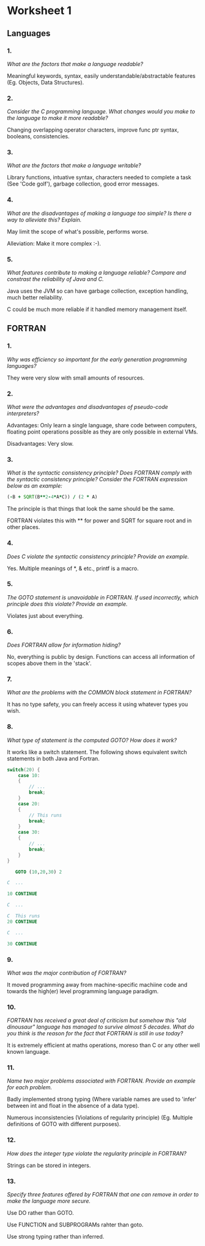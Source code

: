 # Worksheet 1

## Languages

### 1.

*What are the factors that make a language readable?*

Meaningful keywords, syntax, easily understandable/abstractable features (Eg.
Objects, Data Structures).

### 2.

*Consider the C programming language. What changes would you make to the
language to make it more readable?*

Changing overlapping operator characters, improve func ptr syntax, booleans,
consistencies.

### 3.

*What are the factors that make a language writable?*

Library functions, intuative syntax, characters needed to complete a task
(See 'Code golf'), garbage collection, good error messages.

### 4.

*What are the disadvantages of making a language too simple? Is there a way to
alleviate this? Explain.*

May limit the scope of what's possible, performs worse.

Alleviation: Make it more complex :-).

### 5.

*What features contribute to making a language reliable? Compare and constrast
the reliability of Java and C.*

Java uses the JVM so can have garbage collection, exception handling, much
better reliability.

C could be much more reliable if it handled memory management itself.

## FORTRAN

### 1.

*Why was efficiency so important for the early generation programming
languages?*

They were very slow with small amounts of resources.

### 2.

*What were the advantages and disadvantages of pseudo-code interpreters?*

Advantages: Only learn a single language, share code between computers,
floating point operations possible as they are only possible in external
VMs.

Disadvantages: Very slow.

### 3.

*What is the syntactic consistency principle? Does FORTRAN comply with the
syntactic consistency principle? Consider the FORTRAN expression below as an
example:*

```fortran
(-B + SQRT(B**2-4*A*C)) / (2 * A)
```

The principle is that things that look the same should be the same.

FORTRAN violates this with ** for power and SQRT for square root and in other
places.

### 4.

*Does C violate the syntactic consistency principle? Provide an example.*

Yes. Multiple meanings of *, & etc., printf is a macro.

### 5.

*The GOTO statement is unavoidable in FORTRAN. If used incorrectly, which
principle does this violate? Provide an example.*

Violates just about everything.

### 6.

*Does FORTRAN allow for information hiding?*

No, everything is public by design. Functions can access all information of
scopes above them in the 'stack'.

### 7.

*What are the problems with the COMMON block statement in FORTRAN?*

It has no type safety, you can freely access it using whatever types you
wish.

### 8.

*What type of statement is the computed GOTO? How does it work?*

It works like a switch statement. The following shows equivalent switch
statements in both Java and Fortran.

```java
switch(20) {
    case 10:
    {
        // ...
        break;
    }
    case 20:
    {
        // This runs
        break;
    }
    case 30:
    {
        // ...
        break;
    }
}
```

```fortran
   GOTO (10,20,30) 2

C  ...

10 CONTINUE

C  ...

C  This runs
20 CONTINUE

C  ...

30 CONTINUE
```

### 9.

*What was the major contribution of FORTRAN?*

It moved programming away from machine-specific machiine code and towards
the high(er) level programming language paradigm.

### 10.

*FORTRAN has received a great deal of criticism but somehow this "old
dinousaur" language has managed to survive almost 5 decades. What do you
think is the reason for the fact that FORTRAN is still in use today?*

It is extremely efficient at maths operations, moreso than C or any other
well known language.

### 11.

*Name two major problems associated with FORTRAN. Provide an example for
each problem.*

Badly implemented strong typing (Where variable names are used to 'infer'
between int and float in the absence of a data type).

Numerous inconsistencies (Violations of regularity principle) (Eg. Multiple
definitions of GOTO with different purposes).

### 12.

*How does the integer type violate the regularity principle in FORTRAN?*

Strings can be stored in integers.

### 13.

*Specify three features offered by FORTRAN that one can remove in order to
make the language more secure.*

Use DO rather than GOTO.

Use FUNCTION and SUBPROGRAMs rahter than goto.

Use strong typing rather than inferred.

